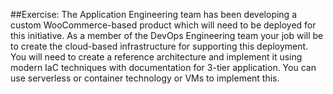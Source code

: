##Exercise:
The Application Engineering team has been developing a custom WooCommerce-based product which will need to be deployed for this initiative. As a member of the DevOps Engineering team your job will be to create the cloud-based infrastructure for supporting this deployment. You will need to create a reference architecture and implement it using modern IaC techniques with documentation for 3-tier application. You can use serverless or container technology or VMs to implement this.

